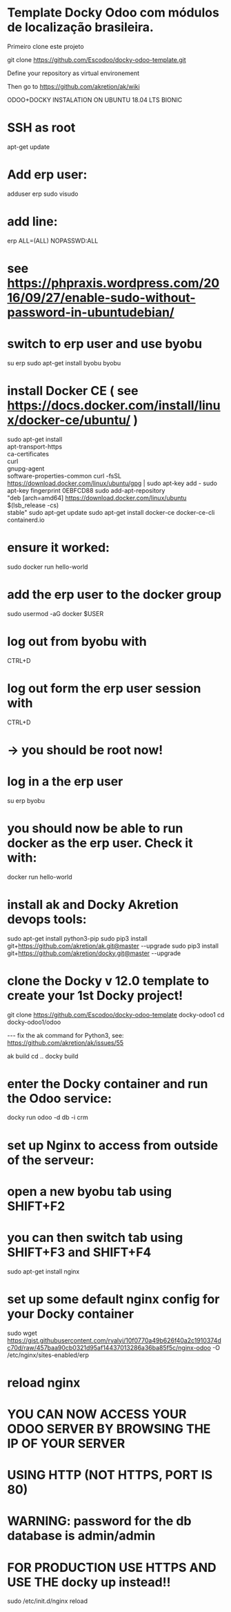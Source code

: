 # Template Docky Odoo com módulos de localização brasileira.

Primeiro clone este projeto

git clone https://github.com/Escodoo/docky-odoo-template.git

Define your repository as virtual environement

Then go to https://github.com/akretion/ak/wiki

ODOO+DOCKY INSTALATION ON UBUNTU 18.04 LTS BIONIC

# SSH as root
apt-get update

# Add erp user:
adduser erp
sudo visudo
# add line:
erp      ALL=(ALL) NOPASSWD:ALL
# see https://phpraxis.wordpress.com/2016/09/27/enable-sudo-without-password-in-ubuntudebian/

# switch to erp user and use byobu
su erp
sudo apt-get install byobu
byobu


# install Docker CE ( see https://docs.docker.com/install/linux/docker-ce/ubuntu/ )
sudo apt-get install \
    apt-transport-https \
    ca-certificates \
    curl \
    gnupg-agent \
    software-properties-common
curl -fsSL https://download.docker.com/linux/ubuntu/gpg | sudo apt-key add -
sudo apt-key fingerprint 0EBFCD88
sudo add-apt-repository \
   "deb [arch=amd64] https://download.docker.com/linux/ubuntu \
   $(lsb_release -cs) \
   stable"
sudo apt-get update
sudo apt-get install docker-ce docker-ce-cli containerd.io
# ensure it worked:
sudo docker run hello-world


# add the erp user to the docker group
sudo usermod -aG docker $USER
# log out from byobu with
CTRL+D
# log out form the erp user session with
CTRL+D
# -> you should be root now!
# log in a the erp user
su erp
byobu
# you should now be able to run docker as the erp user. Check it with:
docker run hello-world


# install ak and Docky Akretion devops tools:
sudo apt-get install python3-pip
sudo pip3 install git+https://github.com/akretion/ak.git@master --upgrade
sudo pip3 install git+https://github.com/akretion/docky.git@master --upgrade

# clone the Docky v 12.0 template to create your 1st Docky project!
git clone https://github.com/Escodoo/docky-odoo-template docky-odoo1
cd docky-odoo1/odoo

--- fix the ak command for Python3, see: https://github.com/akretion/ak/issues/55

ak build
cd ..
docky build


# enter the Docky container and run the Odoo service:
docky run
odoo -d db -i crm


# set up Nginx to access from outside of the serveur:
# open a new byobu tab using SHIFT+F2
# you can then switch tab using SHIFT+F3 and SHIFT+F4
sudo apt-get install nginx
# set up some default nginx config for your Docky container
sudo wget https://gist.githubusercontent.com/rvalyi/10f0770a49b626f40a2c1910374dc70d/raw/457baa90cb0321d95af14437013286a36ba85f5c/nginx-odoo -O /etc/nginx/sites-enabled/erp
# reload nginx

# YOU CAN NOW ACCESS YOUR ODOO SERVER BY BROWSING THE IP OF YOUR SERVER
# USING HTTP (NOT HTTPS, PORT IS 80)

# WARNING: password for the db database is admin/admin
# FOR PRODUCTION USE HTTPS AND USE THE docky up instead!!
sudo /etc/init.d/nginx reload
